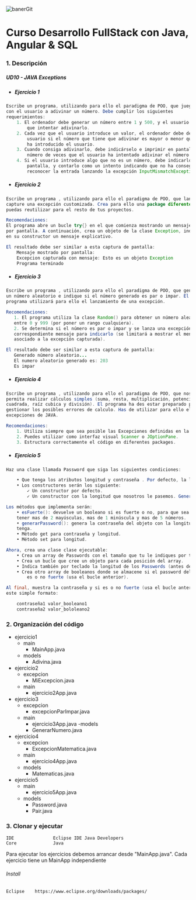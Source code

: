   
![banerGit](https://user-images.githubusercontent.com/22893383/107159880-121e0b80-6993-11eb-92e3-1efd1d8f4dba.PNG)

# Curso Desarrollo FullStack con Java, Angular & SQL

### 1. Descripción

##### UD10 - JAVA Exceptions
 - ##### Ejercicio 1
```java
Escribe un programa, utilizando para ello el paradigma de POO, que juegue
con el usuario a adivinar un número. Debe cumplir los siguientes
requerimientos:
	1. El ordenador debe generar un número entre 1 y 500, y el usuario tiene
		que intentar adivinarlo.
	2. Cada vez que el usuario introduce un valor, el ordenador debe decirle al
		usuario si el número que tiene que adivinar es mayor o menor que el que
		ha introducido el usuario.
	3. Cuando consiga adivinarlo, debe indicárselo e imprimir en pantalla el
		número de veces que el usuario ha intentado adivinar el número.
	4. Si el usuario introduce algo que no es un número, debe indicarlo en
		pantalla, y contarlo como un intento indicando que no ha conseguido
		reconocer la entrada lanzando la excepción InputMismatchException.

```
- ##### Ejercicio 2
```Java
Escribe un programa , utilizando para ello el paradigma de POO, que lance y
capture una excepción customizada. Crea para ello una package diferente que
puedas reutilizar para el resto de tus proyectos.

Recomendaciones:
El programa abre un bucle try{} en el que comienza mostrando un mensaje
por pantalla. A continuación, crea un objeto de la clase Exception, indicando
en su constructor un mensaje explicativo.

El resultado debe ser similar a esta captura de pantalla:
	Mensaje mostrado por pantalla:
	Excepcion capturada con mensaje: Esto es un objeto Exception
	Programa terminado

```

 - ##### Ejercicio 3
 ```java
Escribe un programa , utilizando para ello el paradigma de POO, que genere
un número aleatorio e indique si el número generado es par o impar. El
programa utilizará para ello el lanzamiento de una excepción.

Recomendaciones:
	1. El programa utiliza la clase Random() para obtener un número aleatorio
	entre 0 y 999 (por poner un rango cualquiera).
	2. Se determina si el número es par o impar y se lanza una excepción con el
	correspondiente mensaje para indicarlo (se limitará a mostrar el mensaje
	asociado a la excepción capturada).

El resultado debe ser similar a esta captura de pantalla:
	Generado número aleatorio...
	El numero aleatorio generado es: 203
	Es impar
```
 - ##### Ejercicio 4
```java 
Escribe un programa , utilizando para ello el paradigma de POO, que nos
permita realizar cálculos simples (suma, resta, multiplicación, potencia, raíz
cuadrada, raíz cubica y división). El programa ha des estar preparado para
gestionar los posibles errores de calculo. Has de utilizar para ello el control de
excepciones de JAVA.

Recomendaciones:
	1. Utiliza siempre que sea posible las Excepciones definidas en la API de Java 8.
	2. Puedes utilizar como interfaz visual Scanner o JOptionPane.
	3. Estructura correctamente el código en diferentes packages.
```
 - ##### Ejercicio 5
```java
Haz una clase llamada Password que siga las siguientes condiciones:

	• Que tenga los atributos longitud y contraseña . Por defecto, la longitud sera de 8.
	• Los constructores serán los siguiente:
		✓ Un constructor por defecto.
		✓ Un constructor con la longitud que nosotros le pasemos. Generara una contraseña aleatoria con esa longitud.

Los métodos que implementa serán:
	• esFuerte(): devuelve un booleano si es fuerte o no, para que sea fuerte debe
	tener mas de 2 mayúsculas, mas de 1 minúscula y mas de 5 números.
	• generarPassword(): genera la contraseña del objeto con la longitud que
	tenga.
	• Método get para contraseña y longitud.
	• Método set para longitud.

Ahora, crea una clase clase ejecutable:
	• Crea un array de Passwords con el tamaño que tu le indiques por teclado.
	• Crea un bucle que cree un objeto para cada posición del array.
	• Indica también por teclado la longitud de los Passwords (antes de bucle).
	• Crea otro array de booleanos donde se almacene si el password del array de Password 
		es o no fuerte (usa el bucle anterior).

Al final, muestra la contraseña y si es o no fuerte (usa el bucle anterior). Usa
este simple formato:

	contraseña1 valor_booleano1
	contraseña2 valor_bololeano2
```


### 2. Organización del código
- ejercicio1
	- main
		- MainApp.java
	- models
		- Adivina.java
- ejercicio2
	- excepcion
		- MiExcepcion.java
	- main
		- ejercicio2App.java
- ejercicio3
	- excepcion
		- excepcionParImpar.java
	- main
		- ejercicio3App.java
	-models
		- GenerarNumero.java
- ejercicio4
	- excepcion
		- ExcepcionMatematica.java
	- main
		- ejercicio4App.java
	- models
		- Matematicas.java
- ejercicio5
	- main
		- ejercicio5App.java
	- models
		- Password.java
		- Pair.java



### 3. Clonar y ejecutar

```
IDE               Eclipse IDE Java Developers
Core              Java            
```
Para ejecutar los ejercicios debemos arrancar desde "MainApp.java". Cada ejercicio tiene un MainApp independiente

###### Install
```
Eclipse    https://www.eclipse.org/downloads/packages/
```